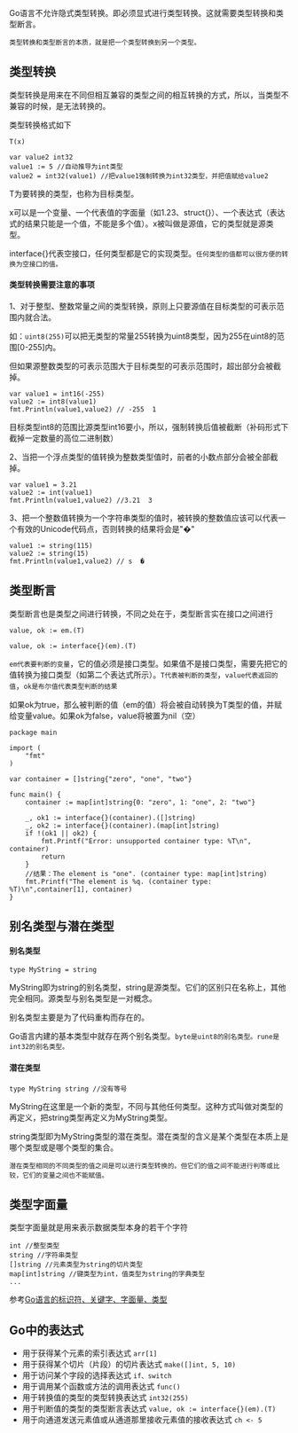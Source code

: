 Go语言不允许隐式类型转换。即必须显式进行类型转换。这就需要类型转换和类型断言。

`类型转换和类型断言的本质，就是把一个类型转换到另一个类型。`

## 类型转换

类型转换是用来在不同但相互兼容的类型之间的相互转换的方式，所以，当类型不兼容的时候，是无法转换的。

类型转换格式如下
```
T(x)

var value2 int32
value1 := 5 //自动推导为int类型
value2 = int32(value1) //把value1强制转换为int32类型，并把值赋给value2
```
T为要转换的类型，也称为目标类型。

x可以是一个变量、一个代表值的字面量（如1.23、struct{}）、一个表达式（表达式的结果只能是一个值，不能是多个值）。x被叫做是源值，它的类型就是源类型。

interface{}代表空接口，任何类型都是它的实现类型。`任何类型的值都可以很方便的转换为空接口的值。`

#### 类型转换需要注意的事项

1、对于整型、整数常量之间的类型转换，原则上只要源值在目标类型的可表示范围内就合法。

如：`uint8(255)`可以把无类型的常量255转换为uint8类型，因为255在uint8的范围[0-255]内。

但如果源整数类型的可表示范围大于目标类型的可表示范围时，超出部分会被截掉。
```
var value1 = int16(-255)
value2 := int8(value1)
fmt.Println(value1,value2) // -255  1
```
目标类型int8的范围比源类型int16要小，所以，强制转换后值被截断（补码形式下截掉一定数量的高位二进制数）

2、当把一个浮点类型的值转换为整数类型值时，前者的小数点部分会被全部截掉。
```
var value1 = 3.21
value2 := int(value1)
fmt.Println(value1,value2) //3.21  3
```
3、把一个整数值转换为一个字符串类型的值时，被转换的整数值应该可以代表一个有效的Unicode代码点，否则转换的结果将会是"�"
```
value1 := string(115)
value2 := string(15)
fmt.Println(value1,value2) // s  �
```
## 类型断言

类型断言也是类型之间进行转换，不同之处在于，类型断言实在接口之间进行
```
value, ok := em.(T)

value, ok := interface{}(em).(T)
```
`em代表要判断的变量`，它的值必须是接口类型。如果值不是接口类型，需要先把它的值转换为接口类型（如第二个表达式所示）。`T代表被判断的类型`，`value代表返回的值`，`ok是布尔值代表类型判断的结果`

如果ok为true，那么被判断的值（em的值）将会被自动转换为T类型的值，并赋给变量value。如果ok为false，value将被置为nil（空）

```
package main

import (
	"fmt"
)

var container = []string{"zero", "one", "two"}

func main() {
	container := map[int]string{0: "zero", 1: "one", 2: "two"}

	_, ok1 := interface{}(container).([]string)
	_, ok2 := interface{}(container).(map[int]string)
	if !(ok1 || ok2) {
		fmt.Printf("Error: unsupported container type: %T\n", container)
		return
	}
	//结果：The element is "one". (container type: map[int]string)
	fmt.Printf("The element is %q. (container type: %T)\n",container[1], container)
}
```
## 别名类型与潜在类型

#### 别名类型
```
type MyString = string
```
MyString即为string的别名类型，string是源类型。它们的区别只在名称上，其他完全相同。源类型与别名类型是一对概念。

别名类型主要是为了代码重构而存在的。

Go语言内建的基本类型中就存在两个别名类型。`byte是uint8的别名类型。rune是int32的别名类型。`

#### 潜在类型
```
type MyString string //没有等号
```
MyString在这里是一个新的类型，不同与其他任何类型。这种方式叫做对类型的再定义，把string类型再定义为MyString类型。

string类型即为MyString类型的潜在类型。潜在类型的含义是某个类型在本质上是哪个类型或是哪个类型的集合。

`潜在类型相同的不同类型的值之间是可以进行类型转换的。但它们的值之间不能进行判等或比较，它们的变量之间也不能赋值。`

## 类型字面量

类型字面量就是用来表示数据类型本身的若干个字符
```
int //整型类型
string //字符串类型
[]string //元素类型为string的切片类型
map[int]string //键类型为int，值类型为string的字典类型
...
```

参考[Go语言的标识符、关键字、字面量、类型](https://segmentfault.com/a/1190000002687627)

## Go中的表达式

- 用于获得某个元素的索引表达式 `arr[1]`
- 用于获得某个切片（片段）的切片表达式 `make([]int, 5, 10)`
- 用于访问某个字段的选择表达式 `if、switch`
- 用于调用某个函数或方法的调用表达式 `func()`
- 用于转换值的类型的类型转换表达式 `int32(255)`
- 用于判断值的类型的类型断言表达式 `value, ok := interface{}(em).(T) `
- 用于向通道发送元素值或从通道那里接收元素值的接收表达式 `ch <- 5`